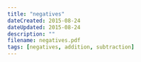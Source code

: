 ```yaml
---
title: "negatives"
dateCreated: 2015-08-24
dateUpdated: 2015-08-24
description: ""
filename: negatives.pdf
tags: [negatives, addition, subtraction]
---
```

